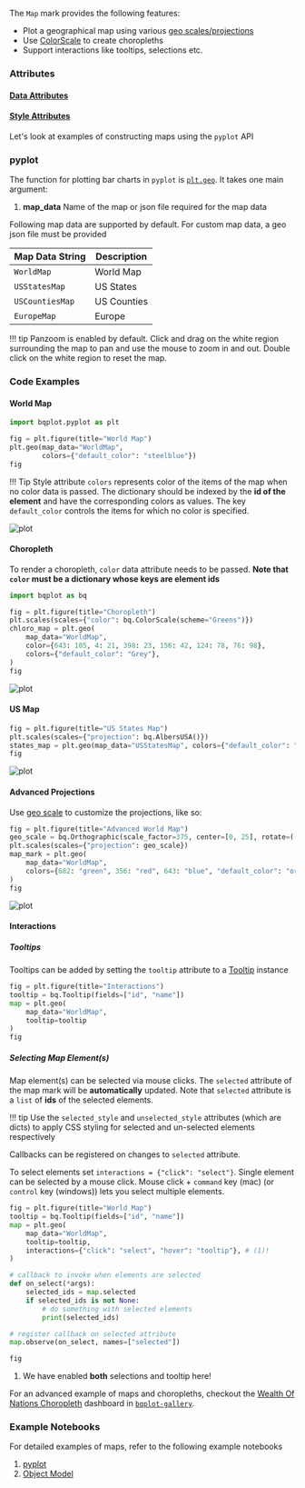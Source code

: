 The `Map` mark provides the following features:

* Plot a geographical map using various [geo scales/projections](../../api/scales.md#bqscales.Orthographic)
* Use [ColorScale](../../api/scales.md#bqscales.ColorScale) to create choropleths
* Support interactions like tooltips, selections etc.

### Attributes

#### [Data Attributes](../../api/marks.md#bqplot.marks.Map--data-attributes)

#### [Style Attributes](../../api/marks.md#bqplot.marks.Map--style-attributes)


Let's look at examples of constructing maps using the `pyplot` API

### pyplot
The function for plotting bar charts in `pyplot` is [`plt.geo`](../../api/pyplot.md#bqplot.pyplot.geo). It takes one main argument:

1. __map_data__ Name of the map or json file required for the map data

Following map data are supported by default. For custom map data, a geo json file must be provided

| Map Data String| Description |
|---------------------|--------------------------|
| `WorldMap` | World Map  |
| `USStatesMap` | US States |
| `USCountiesMap` | US Counties |
| `EuropeMap` | Europe |

!!! tip
    Panzoom is enabled by default. Click and drag on the white region surrounding the map to pan and use the mouse to zoom in and out. Double click on the white region to reset the map.

### Code Examples
#### World Map
```py hl_lines="4 5"
import bqplot.pyplot as plt

fig = plt.figure(title="World Map")
plt.geo(map_data="WorldMap",
        colors={"default_color": "steelblue"})
fig
```
!!! Tip
    Style attribute `colors` represents color of the items of the map when no color data is passed. 
    The dictionary should be indexed by the __id of the element__ and have the corresponding colors as values.
    The key `default_color` controls the items for which no color is specified.

![plot](../../assets/images/maps-image1.png)

#### Choropleth
To render a choropleth, `color` data attribute needs to be passed. __Note that `color` must be a dictionary whose keys are element ids__

```py hl_lines="3 6"
import bqplot as bq

fig = plt.figure(title="Choropleth")
plt.scales(scales={"color": bq.ColorScale(scheme="Greens")})
chloro_map = plt.geo(
    map_data="WorldMap",
    color={643: 105, 4: 21, 398: 23, 156: 42, 124: 78, 76: 98},
    colors={"default_color": "Grey"},
)
fig
```
![plot](../../assets/images/maps-image2.png)

#### US Map
```py hl_lines="2"
fig = plt.figure(title="US States Map")
plt.scales(scales={"projection": bq.AlbersUSA()})
states_map = plt.geo(map_data="USStatesMap", colors={"default_color": "steelblue"})
fig
```
![plot](../../assets/images/maps-image3.png)


#### Advanced Projections
Use [geo scale](../../api/scales.md#bqscales.Orthographic) to customize the projections, like so:

```py hl_lines="4 5"
fig = plt.figure(title="Advanced World Map")
geo_scale = bq.Orthographic(scale_factor=375, center=[0, 25], rotate=(-50, 0))
plt.scales(scales={"projection": geo_scale})
map_mark = plt.geo(
    map_data="WorldMap",
    colors={682: "green", 356: "red", 643: "blue", "default_color": "orange"},
)
fig
```
![plot](../../assets/images/maps-image4.png)


#### Interactions
##### Tooltips
Tooltips can be added by setting the `tooltip` attribute to a [Tooltip](../../api/tooltip.md) instance

```py hl_lines="2 5"
fig = plt.figure(title="Interactions")
tooltip = bq.Tooltip(fields=["id", "name"])
map = plt.geo(
    map_data="WorldMap",
    tooltip=tooltip
)
fig
```

##### Selecting Map Element(s)
Map element(s) can be selected via mouse clicks. The `selected` attribute of the map mark will be __automatically__ updated. Note that `selected` attribute is a `list` of __ids__ of the selected elements.

!!! tip
    Use the `selected_style` and `unselected_style` attributes (which are dicts) to apply CSS styling for selected and un-selected elements respectively

Callbacks can be registered on changes to `selected` attribute.

To select elements set `interactions = {"click": "select"}`. Single element can be selected by a mouse click. Mouse click + `command` key (mac) (or `control` key (windows)) lets you select multiple elements.
```py hl_lines="6"
fig = plt.figure(title="World Map")
tooltip = bq.Tooltip(fields=["id", "name"])
map = plt.geo(
    map_data="WorldMap",
    tooltip=tooltip,
    interactions={"click": "select", "hover": "tooltip"}, # (1)!
)

# callback to invoke when elements are selected
def on_select(*args):
    selected_ids = map.selected
    if selected_ids is not None:
        # do something with selected elements
        print(selected_ids)

# register callback on selected attribute
map.observe(on_select, names=["selected"])

fig
```

1. We have enabled __both__ selections and tooltip here!

For an advanced example of maps and choropleths, checkout the [Wealth Of Nations Choropleth](https://github.com/bqplot/bqplot-gallery/blob/main/notebooks/wealth_of_nations/choropleth.ipynb) dashboard in [`bqplot-gallery`](https://github.com/bqplot/bqplot-gallery).

### Example Notebooks
For detailed examples of maps, refer to the following example notebooks

1. [pyplot](https://github.com/bqplot/bqplot/blob/master/examples/Marks/Pyplot/Map.ipynb)
2. [Object Model](https://github.com/bqplot/bqplot/blob/master/examples/Marks/Object%20Model/Map.ipynb)

